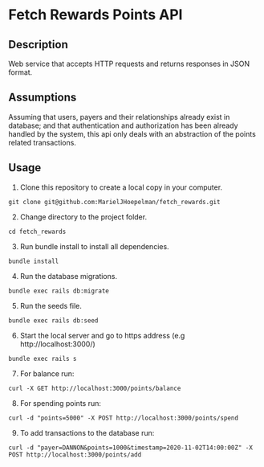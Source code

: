 # Fetch Rewards Points API

## Description

Web service that accepts HTTP requests and returns responses in JSON format.

## Assumptions

Assuming that users, payers and their relationships already exist in database; and that authentication and authorization has been already handled by the system, this api only deals with an abstraction of the points related transactions.

## Usage

1. Clone this repository to create a local copy in your computer.

```
git clone git@github.com:MarielJHoepelman/fetch_rewards.git
```

2.  Change directory to the project folder.

```
cd fetch_rewards
```

3. Run bundle install to install all dependencies.

```
bundle install
```

4. Run the database migrations.

```
bundle exec rails db:migrate
```

5. Run the seeds file.

```
bundle exec rails db:seed
```

6. Start the local server and go to https address (e.g http://localhost:3000/)

```
bundle exec rails s
```

7. For balance run:

```
curl -X GET http://localhost:3000/points/balance
```

8. For spending points run:

```
curl -d "points=5000" -X POST http://localhost:3000/points/spend
```

9. To add transactions to the database run:

```
curl -d "payer=DANNON&points=1000&timestamp=2020-11-02T14:00:00Z" -X POST http://localhost:3000/points/add
```
